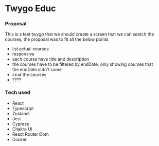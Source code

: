 # Twygo Educ

### Proposal

This is a test twygo that we should create a screen that we can search the courses, the proposal was to fit all the below points

- list actual courses
- responsive
- each course have title and description
- the courses have to be filtered by endDate, only showing courses that the endDate didn't came
- crud the courses
- ????

### Tech used
- React
- Typescript
- Zustand
- Jest
- Cypress
- Chakra UI
- React Router Dom
- Docker


### 
